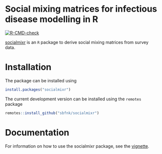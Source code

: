 Social mixing matrices for infectious disease modelling in R
=============

<!-- badges: start -->
[![R-CMD-check](https://github.com/epiforecasts/socialmixr/workflows/R-CMD-check/badge.svg)](https://github.com/epiforecasts/socialmixr/actions)
<!-- badges: end -->

[socialmixr](https://github.com/sbfnk/socialmixr) is an `R` package to derive social mixing matrices from survey data.

Installation
==============

The package can be installed using

```r
install.packages("socialmixr")
```

The current development version can be installed using the `remotes` package

```r
remotes::install_github("sbfnk/socialmixr")
```

Documentation
======

For information on how to use the socialmixr package, see the [vignette](https://cran.r-project.org/package=socialmixr/vignettes/introduction.html).
